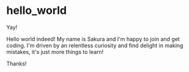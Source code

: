 # hello_world
Yay!

Hello world indeed!
My name is Sakura and I'm happy to join and get coding. I'm driven by an relentless curiosity and find delight in making mistakes, it's just more things to learn! 

Thanks!
